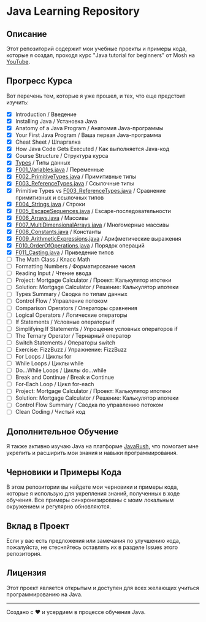 # Java Learning Repository

## Описание
Этот репозиторий содержит мои учебные проекты и примеры кода, которые я создал, проходя курс "Java tutorial for beginners" от Mosh на [YouTube](https://www.youtube.com/watch?v=eIrMbAQSU34).

## Прогресс Курса
Вот перечень тем, которые я уже прошел, и тех, что еще предстоит изучить:


- [x] Introduction / Введение
- [x] Installing Java / Установка Java
- [x] Anatomy of a Java Program / Анатомия Java-программы
- [x] Your First Java Program / Ваша первая Java-программа
- [x] Cheat Sheet / Шпаргалка
- [x] How Java Code Gets Executed / Как выполняется Java-код
- [x] Course Structure / Структура курса
- [x] [Types](src%2FF001_Variables.java) / Типы данных
- [x] [F001_Variables.java](src%2FF001_Variables.java) / Переменные
- [x] [F002_PrimitiveTypes.java](src%2FF002_PrimitiveTypes.java) / Примитивные типы
- [x] [F003_ReferenceTypes.java](src%2FF003_ReferenceTypes.java) / Ссылочные типы
- [x] Primitive Types vs [F003_ReferenceTypes.java](src%2FF003_ReferenceTypes.java) / Сравнение примитивных и ссылочных типов
- [x] [F004_Strings.java](src%2FF004_Strings.java) / Строки
- [x] [F005_EscapeSequences.java](src%2FF005_EscapeSequences.java) / Escape-последовательности
- [x] [F006_Arrays.java](src%2FF006_Arrays.java) / Массивы
- [x] [F007_MultiDimensionalArrays.java](src%2FF007_MultiDimensionalArrays.java) / Многомерные массивы
- [x] [F008_Constants.java](src%2FF008_Constants.java) / Константы
- [x] [F009_ArithmeticExpressions.java](src%2FF009_ArithmeticExpressions.java) / Арифметические выражения
- [x] [F010_OrderOfOperations.java](src%2FF010_OrderOfOperations.java) / Порядок операций
- [x] [F011_Casting.java](src%2FF011_Casting.java) / Приведение типов
- [ ] The Math Class / Класс Math
- [ ] Formatting Numbers / Форматирование чисел
- [ ] Reading Input / Чтение ввода
- [ ] Project: Mortgage Calculator / Проект: Калькулятор ипотеки
- [ ] Solution: Mortgage Calculator / Решение: Калькулятор ипотеки
- [ ] Types Summary / Сводка по типам данных
- [ ] Control Flow / Управление потоком
- [ ] Comparison Operators / Операторы сравнения
- [ ] Logical Operators / Логические операторы
- [ ] If Statements / Условные операторы if
- [ ] Simplifying If Statements / Упрощение условных операторов if
- [ ] The Ternary Operator / Тернарный оператор
- [ ] Switch Statements / Операторы switch
- [ ] Exercise: FizzBuzz / Упражнение: FizzBuzz
- [ ] For Loops / Циклы for
- [ ] While Loops / Циклы while
- [ ] Do...While Loops / Циклы do...while
- [ ] Break and Continue / Break и Continue
- [ ] For-Each Loop / Цикл for-each
- [ ] Project: Mortgage Calculator / Проект: Калькулятор ипотеки
- [ ] Solution: Mortgage Calculator / Решение: Калькулятор ипотеки
- [ ] Control Flow Summary / Сводка по управлению потоком
- [ ] Clean Coding / Чистый код

## Дополнительное Обучение
Я также активно изучаю Java на платформе [JavaRush](https://javarush.com), что помогает мне укрепить и расширить мои знания и навыки программирования.

## Черновики и Примеры Кода
В этом репозитории вы найдете мои черновики и примеры кода, которые я использую для укрепления знаний, полученных в ходе обучения. Все примеры синхронизированы с моим локальным окружением и регулярно обновляются.

## Вклад в Проект
Если у вас есть предложения или замечания по улучшению кода, пожалуйста, не стесняйтесь оставлять их в разделе Issues этого репозитория.

## Лицензия
Этот проект является открытым и доступен для всех желающих учиться программированию на Java.

---

Создано с ❤️ и усердием в процессе обучения Java.
